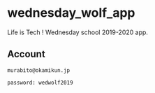 # wednesday_wolf_app

Life is Tech ! Wednesday school 2019-2020 app.

## Account

```
murabito@okamikun.jp

password: wedwolf2019
```
